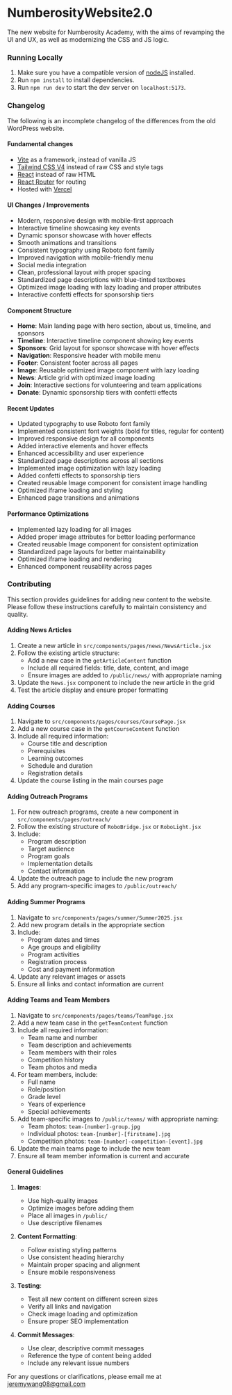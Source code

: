 # NumberosityWebsite2.0

The new website for Numberosity Academy, with the aims of revamping the UI and UX, as well as modernizing the CSS and JS logic.

### Running Locally

1. Make sure you have a compatible version of [nodeJS](https://nodejs.org/en) installed.
2. Run `npm install` to install dependencies.
3. Run `npm run dev` to start the dev server on `localhost:5173`.

### Changelog

The following is an incomplete changelog of the differences from the old WordPress website.

#### Fundamental changes

- [Vite](https://vite.dev/) as a framework, instead of vanilla JS
- [Tailwind CSS V4](https://tailwindcss.com/) instead of raw CSS and style tags
- [React](https://react.dev/) instead of raw HTML
- [React Router](https://reactrouter.com/) for routing
- Hosted with [Vercel](https://vercel.com/)

#### UI Changes / Improvements

- Modern, responsive design with mobile-first approach
- Interactive timeline showcasing key events
- Dynamic sponsor showcase with hover effects
- Smooth animations and transitions
- Consistent typography using Roboto font family
- Improved navigation with mobile-friendly menu
- Social media integration
- Clean, professional layout with proper spacing
- Standardized page descriptions with blue-tinted textboxes
- Optimized image loading with lazy loading and proper attributes
- Interactive confetti effects for sponsorship tiers

#### Component Structure

- **Home**: Main landing page with hero section, about us, timeline, and sponsors
- **Timeline**: Interactive timeline component showing key events
- **Sponsors**: Grid layout for sponsor showcase with hover effects
- **Navigation**: Responsive header with mobile menu
- **Footer**: Consistent footer across all pages
- **Image**: Reusable optimized image component with lazy loading
- **News**: Article grid with optimized image loading
- **Join**: Interactive sections for volunteering and team applications
- **Donate**: Dynamic sponsorship tiers with confetti effects

#### Recent Updates

- Updated typography to use Roboto font family
- Implemented consistent font weights (bold for titles, regular for content)
- Improved responsive design for all components
- Added interactive elements and hover effects
- Enhanced accessibility and user experience
- Standardized page descriptions across all sections
- Implemented image optimization with lazy loading
- Added confetti effects to sponsorship tiers
- Created reusable Image component for consistent image handling
- Optimized iframe loading and styling
- Enhanced page transitions and animations

#### Performance Optimizations

- Implemented lazy loading for all images
- Added proper image attributes for better loading performance
- Created reusable Image component for consistent optimization
- Standardized page layouts for better maintainability
- Optimized iframe loading and rendering
- Enhanced component reusability across pages

### Contributing

This section provides guidelines for adding new content to the website. Please follow these instructions carefully to maintain consistency and quality.

#### Adding News Articles

1. Create a new article in `src/components/pages/news/NewsArticle.jsx`
2. Follow the existing article structure:
   - Add a new case in the `getArticleContent` function
   - Include all required fields: title, date, content, and image
   - Ensure images are added to `/public/news/` with appropriate naming
3. Update the `News.jsx` component to include the new article in the grid
4. Test the article display and ensure proper formatting

#### Adding Courses

1. Navigate to `src/components/pages/courses/CoursePage.jsx`
2. Add a new course case in the `getCourseContent` function
3. Include all required information:
   - Course title and description
   - Prerequisites
   - Learning outcomes
   - Schedule and duration
   - Registration details
4. Update the course listing in the main courses page

#### Adding Outreach Programs

1. For new outreach programs, create a new component in `src/components/pages/outreach/`
2. Follow the existing structure of `RoboBridge.jsx` or `RoboLight.jsx`
3. Include:
   - Program description
   - Target audience
   - Program goals
   - Implementation details
   - Contact information
4. Update the outreach page to include the new program
5. Add any program-specific images to `/public/outreach/`

#### Adding Summer Programs

1. Navigate to `src/components/pages/summer/Summer2025.jsx`
2. Add new program details in the appropriate section
3. Include:
   - Program dates and times
   - Age groups and eligibility
   - Program activities
   - Registration process
   - Cost and payment information
4. Update any relevant images or assets
5. Ensure all links and contact information are current

#### Adding Teams and Team Members

1. Navigate to `src/components/pages/teams/TeamPage.jsx`
2. Add a new team case in the `getTeamContent` function
3. Include all required information:
   - Team name and number
   - Team description and achievements
   - Team members with their roles
   - Competition history
   - Team photos and media
4. For team members, include:
   - Full name
   - Role/position
   - Grade level
   - Years of experience
   - Special achievements
5. Add team-specific images to `/public/teams/` with appropriate naming:
   - Team photos: `team-[number]-group.jpg`
   - Individual photos: `team-[number]-[firstname].jpg`
   - Competition photos: `team-[number]-competition-[event].jpg`
6. Update the main teams page to include the new team
7. Ensure all team member information is current and accurate

#### General Guidelines

1. **Images**:

   - Use high-quality images
   - Optimize images before adding them
   - Place all images in `/public/`
   - Use descriptive filenames

2. **Content Formatting**:

   - Follow existing styling patterns
   - Use consistent heading hierarchy
   - Maintain proper spacing and alignment
   - Ensure mobile responsiveness

3. **Testing**:

   - Test all new content on different screen sizes
   - Verify all links and navigation
   - Check image loading and optimization
   - Ensure proper SEO implementation

4. **Commit Messages**:
   - Use clear, descriptive commit messages
   - Reference the type of content being added
   - Include any relevant issue numbers

For any questions or clarifications, please email me at jeremywang08@gmail.com
